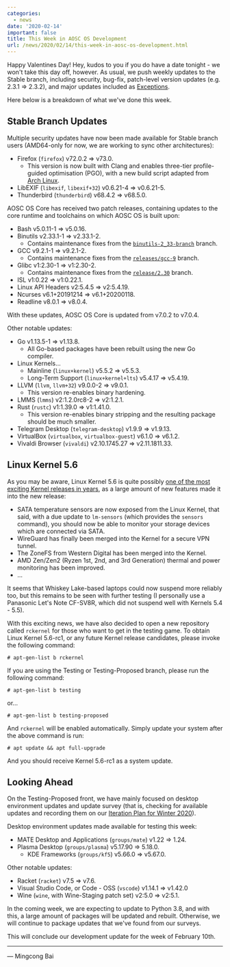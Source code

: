 ```yaml
---
categories:
  - news
date: '2020-02-14'
important: false
title: This Week in AOSC OS Development
url: /news/2020/02/14/this-week-in-aosc-os-development.html
---
```



Happy Valentines Day! Hey, kudos to you if you do have a date tonight - we won't
take this day off, however. As usual, we push weekly updates to the Stable branch,
including security, bug-fix, patch-level version updates (e.g. 2.3.1 => 2.3.2),
and major updates included as
[Exceptions](https://wiki.aosc.io/en/dev-sys-cycle-exceptions).

Here below is a breakdown of what we've done this week.

Stable Branch Updates
---------------------

Multiple security updates have now been made available for Stable branch users
(AMD64-only for now, we are working to sync other architectures):

- Firefox (`firefox`) v72.0.2 => v73.0.
    - This version is now built with Clang and enables three-tier profile-guided
      optimisation (PGO), with a new build script adapted from
      [Arch Linux](https://git.archlinux.org/svntogit/packages.git/tree/trunk/PKGBUILD?h=packages/firefox).
- LibEXIF (`libexif`, `libexif+32`) v0.6.21-4 => v0.6.21-5.
- Thunderbird (`thunderbird`) v68.4.2 => v68.5.0.

AOSC OS Core has received two patch releases, containing updates to the core
runtime and toolchains on which AOSC OS is built upon:

- Bash v5.0.11-1 => v5.0.16.
- Binutils v2.33.1-1 => v2.33.1-2.
    - Contains maintenance fixes from the [`binutils-2_33-branch`](https://sourceware.org/git/gitweb.cgi?p=binutils-gdb.git;a=shortlog;h=refs/heads/binutils-2_33-branch) branch.
- GCC v9.2.1-1 => v9.2.1-2.
    - Contains maintenance fixes from the [`releases/gcc-9`](https://github.com/gcc-mirror/gcc/commits/releases/gcc-9) branch.
- Glibc v1:2.30-1 => v1:2.30-2.
    - Contains maintenance fixes from the [`release/2.30`](https://sourceware.org/git/?p=glibc.git;a=shortlog;h=refs/heads/release/2.30/master) branch.
- ISL v1:0.22 => v1:0.22.1.
- Linux API Headers v2:5.4.5 => v2:5.4.19.
- Ncurses v6.1+20191214 => v6.1+20200118.
- Readline v8.0.1 => v8.0.4.

With these updates, AOSC OS Core is updated from v7.0.2 to v7.0.4.

Other notable updates:

- Go v1.13.5-1 => v1.13.8.
    - All Go-based packages have been rebuilt using the new Go compiler.
- Linux Kernels...
    - Mainline (`linux+kernel`) v5.5.2 => v5.5.3.
    - Long-Term Support (`linux+kernel+lts`) v5.4.17 => v5.4.19.
- LLVM (`llvm`, `llvm+32`) v9.0.0-2 => v9.0.1.
    - This version re-enables binary hardening.
- LMMS (`lmms`) v2:1.2.0rc8-2 => v2:1.2.1.
- Rust (`rustc`) v1:1.39.0 => v1:1.41.0.
    - This version re-enables binary stripping and the resulting package
      should be much smaller.
- Telegram Desktop (`telegram-desktop`) v1.9.9 => v1.9.13.
- VirtualBox (`virtualbox`, `virtualbox-guest`) v6.1.0 => v6.1.2.
- Vivaldi Browser (`vivaldi`) v2.10.1745.27 => v2.11.1811.33.

Linux Kernel 5.6
----------------

As you may be aware, Linux Kernel 5.6 is quite possibly
[one of the most exciting Kernel releases in years](https://www.phoronix.com/scan.php?page=article&item=linux-56-features&num=1),
as a large amount of new features made it into the new release:

- SATA temperature sensors are now exposed from the Linux Kernel, that said,
  with a due update to `lm-sensors` (which provides the `sensors` command),
  you should now be able to monitor your storage devices which are connected
  via SATA.
- WireGuard has finally been merged into the Kernel for a secure VPN tunnel.
- The ZoneFS from Western Digital has been merged into the Kernel.
- AMD Zen/Zen2 (Ryzen 1st, 2nd, and 3rd Generation) thermal and power monitoring
  has been improved.
- ...

It seems that Whiskey Lake-based laptops could now suspend more reliably too,
but this remains to be seen with further testing (I personally use a Panasonic
Let's Note CF-SV8R, which did not suspend well with Kernels 5.4 - 5.5).

With this exciting news, we have also decided to open a new repository called
`rckernel` for those who want to get in the testing game. To obtain Linux Kernel
5.6-rc1, or any future Kernel release candidates, please invoke the following
command:

```
# apt-gen-list b rckernel
```

If you are using the Testing or Testing-Proposed branch, please run the
following command:

```
# apt-gen-list b testing
```

or...

```
# apt-gen-list b testing-proposed
```

And `rckernel` will be enabled automatically. Simply update your system after
the above command is run:

```
# apt update && apt full-upgrade
```

And you should receive Kernel 5.6-rc1 as a system update.

Looking Ahead
-------------

On the Testing-Proposed front, we have mainly focused on desktop environment
updates and update survey (that is, checking for available updates and recording
them on our [Iteration Plan for Winter 2020](https://github.com/AOSC-Dev/aosc-os-abbs/issues/2073)).

Desktop environment updates made available for testing this week:

- MATE Desktop and Applications (`groups/mate`) v1.22 => 1.24.
- Plasma Desktop (`groups/plasma`) v5.17.90 => 5.18.0.
    - KDE Frameworks (`groups/kf5`) v5.66.0 => v5.67.0.

Other notable updates:

- Racket (`racket`) v7.5 => v7.6.
- Visual Studio Code, or Code - OSS (`vscode`) v1.14.1 => v1.42.0
- Wine (`wine`, with Wine-Staging patch set) v2:5.0 => v2:5.1.

In the coming week, we are expecting to update to Python 3.8, and with this,
a large amount of packages will be updated and rebuilt. Otherwise, we will
continue to package updates that we've found from our surveys.

This will conclude our development update for the week of February 10th.

---

— Mingcong Bai